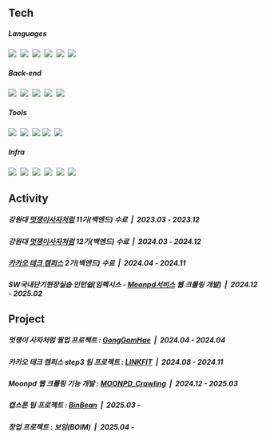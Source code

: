 <div>  
  <h2> Tech</h2>
    <h5> Languages</h5>
    <div>
      <img src="https://img.shields.io/badge/Java-007396?style=for-the-badge&logo=Java&logoColor=white"/></a>&nbsp
      <img src="https://img.shields.io/badge/Python-3766AB?style=for-the-badge&logo=Python&logoColor=white"/></a>&nbsp
      <img src="https://img.shields.io/badge/JavaScript-F7DF1E?style=for-the-badge&logo=JavaScript&logoColor=white"/></a>&nbsp
      <img src="https://img.shields.io/badge/C-A8B9CC?style=for-the-badge&logo=C&logoColor=white"/></a>&nbsp 
      <img src="https://img.shields.io/badge/HTML5-E34F26?style=for-the-badge&logo=HTML5&logoColor=white"/></a>&nbsp 
      <img src="https://img.shields.io/badge/CSS3-1572B6?style=for-the-badge&logo=CSS3&logoColor=white"/></a>&nbsp 
    </div>
    <div>
      <h5> Back-end</h5>
      <img src="https://img.shields.io/badge/spring boot-6DB33F?style=for-the-badge&logo=springboot&logoColor=white"/></a>&nbsp
      <img src="https://img.shields.io/badge/mysql-4479A1?style=for-the-badge&logo=mysql&logoColor=white"/></a>&nbsp
      <img src="https://img.shields.io/badge/orcle-C74634?style=for-the-badge&logo=oracle&logoColor=white"/></a>&nbsp
      <img src="https://img.shields.io/badge/junit5-25A162?style=for-the-badge&logo=junit5&logoColor=white"/></a>&nbsp
      <img src="https://img.shields.io/badge/spring actuator-6DB33F?style=for-the-badge&logo=spring actuator&logoColor=white">
    </div>
    <div>
      <h5> Tools</h5>
        <img src="https://img.shields.io/badge/git-F05032?style=for-the-badge&logo=git&logoColor=white"/></a>&nbsp 
        <img src="https://img.shields.io/badge/intellij idea-000000?style=for-the-badge&logo=intellijidea&logoColor=white"/></a>&nbsp
        <img src="https://img.shields.io/badge/postman-FF6C37?style=for-the-badge&logo=postman&logoColor=white">
        <img src="https://img.shields.io/badge/mysql workbench-4479A1?style=for-the-badge&logo=mysql workbench&logoColor=white"/></a>&nbsp
        <img src="https://img.shields.io/badge/docker desktop-2496ED?style=for-the-badge&logo=dockerdesktop&logoColor=white"/></a>&nbsp 
      </h5>
    </div>
    <div>
      <h5> Infra</h5>
      <img src="https://img.shields.io/badge/amazon webservices-232F3E?style=for-the-badge&logo=amazonwebservices&logoColor=white"/></a>&nbsp 
      <img src="https://img.shields.io/badge/docker-2496ED?style=for-the-badge&logo=docker&logoColor=white"/></a>&nbsp 
      <img src="https://img.shields.io/badge/jenkins-D24939?style=for-the-badge&logo=jenkins&logoColor=white"/></a>&nbsp 
      <img src="https://img.shields.io/badge/nginx-009639?style=for-the-badge&logo=nginx&logoColor=white"/></a>&nbsp
      <img src="https://img.shields.io/badge/zipkin-FF703B?style=for-the-badge&logo=zipkin&logoColor=white"/></a>&nbsp 
      <img src="https://img.shields.io/badge/ngrinder-E28728?style=for-the-badge&logo=ngrinder&logoColor=white"/></a>&nbsp
    </div>
    

  <h2> Activity</h2>
    <div>
      <h5>
        강원대 <a href="https://likelion.university/" target="_blank" rel="noopener noreferrer">멋쟁이사자처럼</a> 11기(백엔드) 수료&nbsp&nbsp|&nbsp&nbsp2023.03 - 2023.12
      </h5>
      <h5>
        강원대 <a href="https://likelion.university/" target="_blank" rel="noopener noreferrer">멋쟁이사자처럼</a> 12기(백엔드) 수료&nbsp&nbsp|&nbsp&nbsp2024.03 - 2024.12
      </h5>
      <h5>
        <a href="https://www.kakaotechcampus.com" target="_blank" rel="noopener noreferrer">카카오 테크 캠퍼스</a> 2기(백엔드) 수료&nbsp&nbsp|&nbsp&nbsp2024.04 - 2024.11
      </h5>
      <h5>
         SW국내단기현장실습 인턴쉽(임펙시스 - <a href="https://moonpd.ai/" target="_blank" rel="noopener noreferrer">Moonpd서비스</a> 웹 크롤링 개발)&nbsp&nbsp|&nbsp&nbsp2024.12 - 2025.02
      </h5>
    </div>


  <h2> Project</h2>
    <div>
      <h5>
         멋쟁이 사자처럼 웜업 프로젝트 : <a href="https://github.com/Likelion12-KNU-potato-programmers/GongGamHae_Backend" target="_blank" rel="noopener noreferrer">GongGamHae</a>&nbsp&nbsp|&nbsp&nbsp2024.04 - 2024.04
      </h5>
      <h5>
         카카오 테크 캠퍼스 step3 팀 프로젝트 : <a href="https://github.com/kakao-tech-campus-2nd-step3/Team4_BE" target="_blank" rel="noopener noreferrer">LINKFIT</a>&nbsp&nbsp|&nbsp&nbsp2024.08 - 2024.11
      </h5>
      <h5>
         Moonpd 웹 크롤링 기능 개발 : <a href="https://github.com/GamJaDo/MOONPD_Crawling_Backend" target="_blank" rel="noopener noreferrer">MOONPD_Crawling</a>&nbsp&nbsp|&nbsp&nbsp2024.12 - 2025.03
      </h5>
      <h5>
         캡스톤 팀 프로젝트 : <a href="https://github.com/capstone-BinBean/BinBean_BE" target="_blank" rel="noopener noreferrer">BinBean</a>&nbsp&nbsp|&nbsp&nbsp2025.03 - 
      </h5>
      <h5>
         창업 프로젝트 : 보임(BOIM)&nbsp&nbsp|&nbsp&nbsp2025.04 - 
      </h5>
    </div>
</div>
